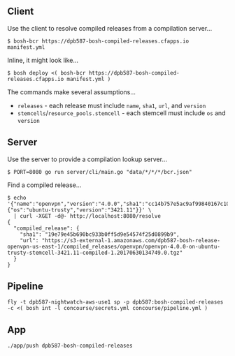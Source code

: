 ## Client

Use the client to resolve compiled releases from a compilation server...

    $ bosh-bcr https://dpb587-bosh-compiled-releases.cfapps.io manifest.yml

Inline, it might look like...

    $ bosh deploy <( bosh-bcr https://dpb587-bosh-compiled-releases.cfapps.io manifest.yml )

The commands make several assumptions...

 * `releases` - each release must include `name`, `sha1`, `url`, and `version`
 * `stemcells`/`resource_pools.stemcell` - each stemcell must include `os` and `version`


## Server

Use the server to provide a compilation lookup server...

    $ PORT=8080 go run server/cli/main.go "data/*/*/*/bcr.json"

Find a compiled release...

    $ echo '{"name":"openvpn","version":"4.0.0","sha1":"cc14b757e5ac9af99840167c10114845b51da41d","stemcell":{"os":"ubuntu-trusty","version":"3421.11"}}' \
      | curl -XGET -d@- http://localhost:8080/resolve
    {
      "compiled_release": {
        "sha1": "19e79e45b690bc933b0ff5d9e54574f25d0899b9",
        "url": "https://s3-external-1.amazonaws.com/dpb587-bosh-release-openvpn-us-east-1/compiled_releases/openvpn/openvpn-4.0.0-on-ubuntu-trusty-stemcell-3421.11-compiled-1.20170630134749.0.tgz"
      }
    }


## Pipeline

    fly -t dpb587-nightwatch-aws-use1 sp -p dpb587:bosh-compiled-releases -c <( bosh int -l concourse/secrets.yml concourse/pipeline.yml )


## App

    ./app/push dpb587-bosh-compiled-releases
